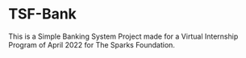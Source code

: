 # TSF-Bank
This is a Simple Banking System Project made for a Virtual Internship Program of April 2022 for The Sparks Foundation.  
